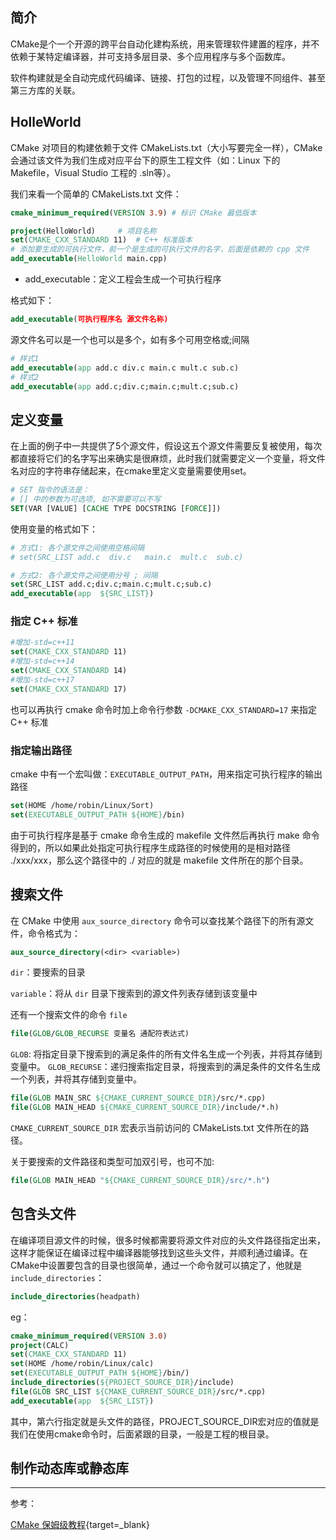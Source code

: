 

## **简介**

CMake是个一个开源的跨平台自动化建构系统，用来管理软件建置的程序，并不依赖于某特定编译器，并可支持多层目录、多个应用程序与多个函数库。 

软件构建就是全自动完成代码编译、链接、打包的过程，以及管理不同组件、甚至第三方库的关联。

## **HolleWorld**

CMake 对项目的构建依赖于文件 CMakeLists.txt（大小写要完全一样），CMake 会通过该文件为我们生成对应平台下的原生工程文件（如：Linux 下的 Makefile，Visual Studio 工程的 .sln等）。

我们来看一个简单的 CMakeLists.txt 文件：

```cmake
cmake_minimum_required(VERSION 3.9) # 标识 CMake 最低版本

project(HelloWorld)     # 项目名称
set(CMAKE_CXX_STANDARD 11)  # C++ 标准版本
# 添加要生成的可执行文件，前一个是生成的可执行文件的名字，后面是依赖的 cpp 文件
add_executable(HelloWorld main.cpp) 
```

- add_executable：定义工程会生成一个可执行程序

格式如下：

```cmake
add_executable(可执行程序名 源文件名称)
```

源文件名可以是一个也可以是多个，如有多个可用空格或;间隔

```cmake
# 样式1
add_executable(app add.c div.c main.c mult.c sub.c)
# 样式2
add_executable(app add.c;div.c;main.c;mult.c;sub.c)
```

## **定义变量**

在上面的例子中一共提供了5个源文件，假设这五个源文件需要反复被使用，每次都直接将它们的名字写出来确实是很麻烦，此时我们就需要定义一个变量，将文件名对应的字符串存储起来，在cmake里定义变量需要使用set。

```cmake
# SET 指令的语法是：
# [] 中的参数为可选项, 如不需要可以不写
SET(VAR [VALUE] [CACHE TYPE DOCSTRING [FORCE]])
```

使用变量的格式如下：

```cmake
# 方式1: 各个源文件之间使用空格间隔
# set(SRC_LIST add.c  div.c   main.c  mult.c  sub.c)

# 方式2: 各个源文件之间使用分号 ; 间隔
set(SRC_LIST add.c;div.c;main.c;mult.c;sub.c)
add_executable(app  ${SRC_LIST})
```

### **指定 C++ 标准**

```cmake
#增加-std=c++11
set(CMAKE_CXX_STANDARD 11)
#增加-std=c++14
set(CMAKE_CXX_STANDARD 14)
#增加-std=c++17
set(CMAKE_CXX_STANDARD 17)
```

也可以再执行 cmake 命令时加上命令行参数 `-DCMAKE_CXX_STANDARD=17` 来指定 C++ 标准

### **指定输出路径**

cmake 中有一个宏叫做：`EXECUTABLE_OUTPUT_PATH`，用来指定可执行程序的输出路径 

```cmake
set(HOME /home/robin/Linux/Sort)
set(EXECUTABLE_OUTPUT_PATH ${HOME}/bin)
```

由于可执行程序是基于 cmake 命令生成的 makefile 文件然后再执行 make 命令得到的，所以如果此处指定可执行程序生成路径的时候使用的是相对路径 ./xxx/xxx，那么这个路径中的 ./ 对应的就是 makefile 文件所在的那个目录。


## **搜索文件**

在 CMake 中使用 `aux_source_directory` 命令可以查找某个路径下的所有源文件，命令格式为：

```CMAKE
aux_source_directory(<dir> <variable>)
```

`dir`：要搜索的目录

`variable`：将从 `dir` 目录下搜索到的源文件列表存储到该变量中

还有一个搜索文件的命令 `file`

```cmake
file(GLOB/GLOB_RECURSE 变量名 通配符表达式)
```

`GLOB`: 将指定目录下搜索到的满足条件的所有文件名生成一个列表，并将其存储到变量中。
`GLOB_RECURSE`：递归搜索指定目录，将搜索到的满足条件的文件名生成一个列表，并将其存储到变量中。

```cmake
file(GLOB MAIN_SRC ${CMAKE_CURRENT_SOURCE_DIR}/src/*.cpp)
file(GLOB MAIN_HEAD ${CMAKE_CURRENT_SOURCE_DIR}/include/*.h)
```

`CMAKE_CURRENT_SOURCE_DIR` 宏表示当前访问的 CMakeLists.txt 文件所在的路径。

关于要搜索的文件路径和类型可加双引号，也可不加:

```cmake
file(GLOB MAIN_HEAD "${CMAKE_CURRENT_SOURCE_DIR}/src/*.h")
```

## **包含头文件**

在编译项目源文件的时候，很多时候都需要将源文件对应的头文件路径指定出来，这样才能保证在编译过程中编译器能够找到这些头文件，并顺利通过编译。在CMake中设置要包含的目录也很简单，通过一个命令就可以搞定了，他就是 `include_directories`：

```cmake
include_directories(headpath)
```

eg：

```cmake
cmake_minimum_required(VERSION 3.0)
project(CALC)
set(CMAKE_CXX_STANDARD 11)
set(HOME /home/robin/Linux/calc)
set(EXECUTABLE_OUTPUT_PATH ${HOME}/bin/)
include_directories(${PROJECT_SOURCE_DIR}/include)
file(GLOB SRC_LIST ${CMAKE_CURRENT_SOURCE_DIR}/src/*.cpp)
add_executable(app  ${SRC_LIST})
```
其中，第六行指定就是头文件的路径，PROJECT_SOURCE_DIR宏对应的值就是我们在使用cmake命令时，后面紧跟的目录，一般是工程的根目录。


## **制作动态库或静态库**



<hr>

参考：

[CMake 保姆级教程](https://subingwen.cn/cmake/CMake-primer/#2-1-1-%E5%85%B1%E5%A4%84%E4%B8%80%E5%AE%A4){target=_blank}

